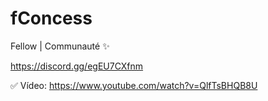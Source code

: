 # fConcess

Fellow | Communauté ✨

https://discord.gg/egEU7CXfnm

✅ Vídeo: https://www.youtube.com/watch?v=QlfTsBHQB8U
